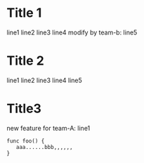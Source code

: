 # Title 1
line1
line2
line3
line4
modify by team-b: line5

# Title 2
line1
line2
line3
line4
line5

# Title3
new feature for team-A: line1
```
func foo() {
   aaa......bbb,,,,,,
}

```

